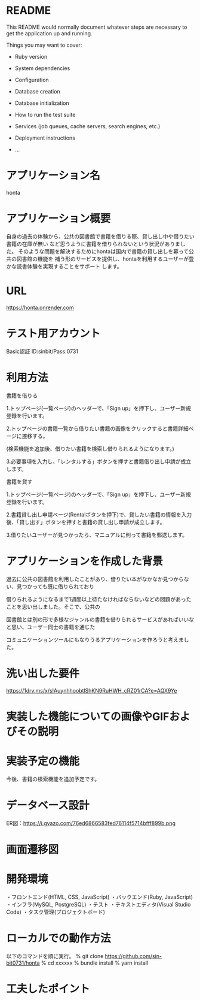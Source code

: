 # README

This README would normally document whatever steps are necessary to get the
application up and running.

Things you may want to cover:

* Ruby version

* System dependencies

* Configuration

* Database creation

* Database initialization

* How to run the test suite

* Services (job queues, cache servers, search engines, etc.)

* Deployment instructions

* ...

# アプリケーション名

honta

# アプリケーション概要

自身の過去の体験から、公共の図書館で書籍を借りる際、貸し出し中や借りたい書籍の在庫が無い
など思うように書籍を借りられないという状況がありました。
そのような問題を解決するためにhontaは国内で書籍の貸し出しを募って公共の図書館の機能を
補う形のサービスを提供し、hontaを利用するユーザーが豊かな読書体験を実現することをサポート
します。

# URL

https://honta.onrender.com

# テスト用アカウント

Basic認証 ID:sinbit/Pass:0731

# 利用方法

書籍を借りる

1.トップページ(一覧ページ)のヘッダーで、「Sign up」を押下し、ユーザー新規登録を行います。

2.トップページの書籍一覧から借りたい書籍の画像をクリックすると書籍詳細ページに遷移する。

(検索機能を追加後、借りたい書籍を検索し借りられるようになります。)

3.必要事項を入力し、「レンタルする」ボタンを押すと書籍借り出し申請が成立します。

書籍を貸す

1.トップページ(一覧ページ)のヘッダーで、「Sign up」を押下し、ユーザー新規登録を行います。

2.書籍貸し出し申請ページ(Rentalボタンを押下)で、貸したい書籍の情報を入力後、「貸し出す」ボタンを押すと書籍の貸し出し申請が成立します。

3.借りたいユーザーが見つかったら、マニュアルに則って書籍を郵送します。

# アプリケーションを作成した背景

過去に公共の図書館を利用したことがあり、借りたい本がなかなか見つからない、見つかっても既に借りられており

借りられるようになるまで1週間以上待たなければならないなどの問題があったことを思い出しました。そこで、公共の

図書館とは別の形で多様なジャンルの書籍を借りられるサービスがあればいいなと思い、ユーザー同士の書籍を通じた

コミュニケーションツールにもなりうるアプリケーションを作ろうと考えました。

# 洗い出した要件

https://1drv.ms/x/s!AuynhhoobtlShKN9RuHWH_cRZ01rCA?e=AQX9Ye

# 実装した機能についての画像やGIFおよびその説明



# 実装予定の機能

今後、書籍の検索機能を追加予定です。

# データベース設計

ER図：https://i.gyazo.com/76ed6866583fed76114f5714bfff899b.png

# 画面遷移図



# 開発環境
・フロントエンド(HTML, CSS, JavaScript)
・バックエンド(Ruby, JavaScript)
・インフラ(MySQL, PostgreSQL)
・テスト
・テキストエディタ(Visual Studio Code)
・タスク管理(プロジェクトボード)

# ローカルでの動作方法
以下のコマンドを順に実行。
% git clone https://github.com/sin-bit0731/honta
% cd xxxxxx
% bundle install
% yarn install

# 工夫したポイント
